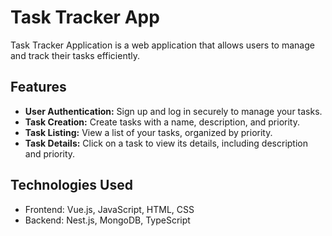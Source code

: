 # Task Tracker App

Task Tracker Application is a web application that allows users to manage and track their tasks efficiently.


## Features

- **User Authentication:** Sign up and log in securely to manage your tasks.
- **Task Creation:** Create tasks with a name, description, and priority.
- **Task Listing:** View a list of your tasks, organized by priority.
- **Task Details:** Click on a task to view its details, including description and priority.

## Technologies Used

- Frontend: Vue.js, JavaScript, HTML, CSS
- Backend: Nest.js, MongoDB, TypeScript




